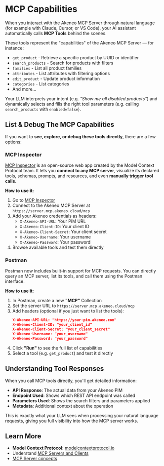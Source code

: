 # MCP Capabilities

When you interact with the Akeneo MCP Server through natural language (for example with Claude, Cursor, or VS Code), your AI assistant automatically calls **MCP Tools** behind the scenes.

These tools represent the "capabilities" of the Akeneo MCP Server — for instance:

- `get_product` - Retrieve a specific product by UUID or identifier
- `search_products` - Search for products with filters
- `families` - List all product families
- `attributes` - List attributes with filtering options
- `edit_product` - Update product information
- `categories` - List categories
- And more...

Your LLM interprets your intent (e.g. *"Show me all disabled products"*) and dynamically selects and fills the right tool parameters (e.g. calling `search_products` with `enabled=false`).

## List & Debug The MCP Capabilities

If you want to **see, explore, or debug these tools directly**, there are a few options:

### MCP Inspector

[MCP Inspector](https://github.com/modelcontextprotocol/inspector) is an open-source web app created by the Model Context Protocol team. It lets you **connect to any MCP server**, visualize its declared tools, schemas, prompts, and resources, and even **manually trigger tool calls.**

**How to use it:**

1. Go to [MCP Inspector](https://github.com/modelcontextprotocol/inspector)
2. Connect to the Akeneo MCP Server at `https://server.mcp.akeneo.cloud/mcp`
3. Add your Akeneo credentials as headers:
   - `X-Akeneo-API-URL`: Your PIM URL
   - `X-Akeneo-Client-ID`: Your client ID
   - `X-Akeneo-Client-Secret`: Your client secret
   - `X-Akeneo-Username`: Your username
   - `X-Akeneo-Password`: Your password
4. Browse available tools and test them directly

### Postman

Postman now includes built-in support for MCP requests. You can directly query an MCP server, list its tools, and call them using the Postman interface.

**How to use it:**

1. In Postman, create a new **"MCP"** Collection
2. Set the server URL to `https://server.mcp.akeneo.cloud/mcp`
3. Add headers (optional if you just want to list the tools):
   ```json
   X-Akeneo-API-URL: "https://your-pim.akeneo.com"
   X-Akeneo-Client-ID: "your_client_id"
   X-Akeneo-Client-Secret: "your_client_secret"
   X-Akeneo-Username: "your_username"
   X-Akeneo-Password: "your_password"
   ```
4. Click **"Run"** to see the full list of capabilities
5. Select a tool (e.g. `get_product`) and test it directly

## Understanding Tool Responses

When you call MCP tools directly, you'll get detailed information:

- **API Response**: The actual data from your Akeneo PIM
- **Endpoint Used**: Shows which REST API endpoint was called
- **Parameters Used**: Shows the search filters and parameters applied
- **Metadata**: Additional context about the operation

This is exactly what your LLM sees when processing your natural language requests, giving you full visibility into how the MCP server works.

## Learn More

- **Model Context Protocol:** [modelcontextprotocol.io](https://modelcontextprotocol.io/)
- Understand [MCP Servers and Clients](https://modelcontextprotocol.io/docs/learn/architecture)
- [MCP Server concepts](https://modelcontextprotocol.io/docs/learn/server-concepts)

